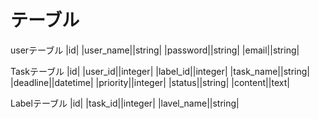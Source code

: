 # テーブル
userテーブル
|id|
|user_name||string|
|password||string|
|email||string|

Taskテーブル
|id|
|user_id||integer|
|label_id||integer|
|task_name||string|
|deadline||datetime|
|priority||integer|
|status||string|
|content||text|

Labelテーブル
|id|
|task_id||integer|
|lavel_name||string|
